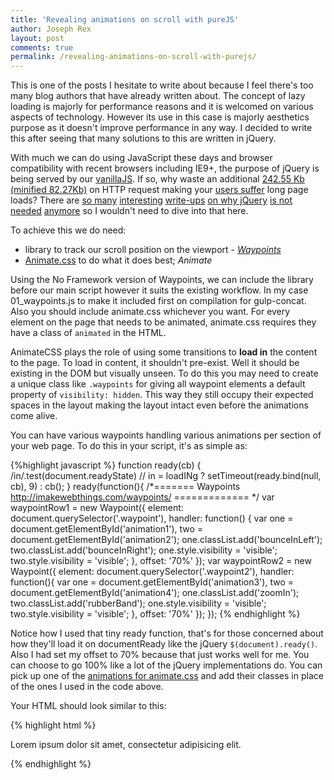 ```yaml
---
title: 'Revealing animations on scroll with pureJS'
author: Joseph Rex
layout: post
comments: true
permalink: /revealing-animations-on-scroll-with-purejs/
---
```

This is one of the posts I hesitate to write about because I feel there's too many blog authors that have already written about. The concept of lazy loading is majorly for performance reasons and it is welcomed on various aspects of technology. However its use in this case is majorly aesthetics purpose as it doesn't improve performance in any way. I decided to write this after seeing that many solutions to this are written in jQuery.
<!--more-->
With much we can do using JavaScript these days and browser compatibility with recent browsers including IE9+, the purpose of jQuery is being served by our [vanillaJS][1]. If so, why waste an additional [242.55 Kb (minified 82.27Kb)][2] on HTTP request making your [users suffer][3] long page loads? There are [so many][4] [interesting][5] [write-ups][6] [on why jQuery][7] [is not needed][8] [anymore][9] so I wouldn't need to dive into that here.

To achieve this we do need:

- library to track our scroll position on the viewport - [*Waypoints*][10]
- [Animate.css][11] to do what it does best; *Animate*

Using the No Framework version of Waypoints, we can include the library before our main script however it suits the existing workflow. In my case 01_waypoints.js to make it included first on compilation for gulp-concat. Also you should include animate.css whichever you want. For every element on the page that needs to be animated, animate.css requires they have a class of `animated` in the HTML.

AnimateCSS plays the role of using some transitions to **load in** the content to the page. To load in content, it shouldn't pre-exist. Well it should be existing in the DOM but visually unseen. To do this you may need to create a unique class like `.waypoints` for giving all waypoint elements a default property of `visibility: hidden`. This way they still occupy their expected spaces in the layout making the layout intact even before the animations come alive.

You can have various waypoints handling various animations per section of your web page. To do this in your script, it's as simple as:

{%highlight javascript %}
function ready(cb) {
  /in/.test(document.readyState) // in = loadINg
  	? setTimeout(ready.bind(null, cb), 9)
  	: cb();
}
ready(function(){
  /*======= Waypoints http://imakewebthings.com/waypoints/ ============= */
  var waypointRow1 = new Waypoint({
    element: document.querySelector('.waypoint'),
    handler: function() {
      var one = document.getElementById('animation1'),
      two = document.getElementById('animation2');
      one.classList.add('bounceInLeft');
      two.classList.add('bounceInRight');
      one.style.visibility = 'visible';
      two.style.visibility = 'visible';
    },
    offset: '70%'
  });
  var waypointRow2 = new Waypoint({
    element: document.querySelector('.waypoint2'),
    handler: function(){
      var one = document.getElementById('animation3'),
      two = document.getElementById('animation4');
      one.classList.add('zoomIn');
      two.classList.add('rubberBand');
      one.style.visibility = 'visible';
      two.style.visibility = 'visible';
    },
    offset: '70%'
  });
});
{% endhighlight %}

Notice how I used that tiny ready function, that's for those concerned about how they'll load it on documentReady like the jQuery `$(document).ready()`. Also I had set my offset to 70% because that just works well for me. You can choose to go 100% like a lot of the jQuery implementations do. You can pick up one of the [animations for animate.css][11] and add their classes in place of the ones I used in the code above.

Your HTML should look similar to this:

{% highlight html %}
<section class="animated waypoint" id="animation1">
  <p>Lorem ipsum dolor sit amet, consectetur adipisicing elit.</p>
</section>
{% endhighlight %}

[1]: http://vanilla-js.com/
[2]: https://mathiasbynens.be/demo/jquery-size
[3]: http://www.websiteoptimization.com/speed/tweak/psychology-web-performance/
[4]: http://youmightnotneedjquery.com/
[5]: http://lea.verou.me/2015/04/jquery-considered-harmful/
[6]: http://www.sitepoint.com/do-you-really-need-jquery/
[7]: http://blog.garstasio.com/you-dont-need-jquery/why-not/
[8]: http://developers.slashdot.org/story/15/04/27/1754230/javascript-devs-is-it-still-worth-learning-jquery
[9]: http://callmenick.com/post/jquery-functions-javascript-equivalents
[10]: http://imakewebthings.com/waypoints/
[11]: http://daneden.github.io/animate.css/